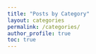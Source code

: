 ```yaml
---
title: "Posts by Category"
layout: categories
permalink: /categories/
author_profile: true
toc: true
---
```

